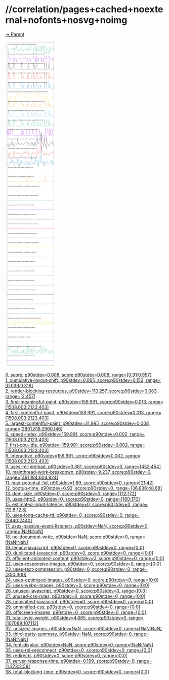 
# //correlation/pages+cached+noexternal+nofonts+nosvg+noimg

[→ Parent](../..)

![PLOT: correlation](./correlation.svg)

[0. score, p90stdev=0.008, score:p90stdev=0.008, range=[0.91:0.957]](../../meta/score/samples/pages+cached+noexternal+nofonts+nosvg+noimg)  
[1. cumulative-layout-shift, p90stdev=0.065, score:p90stdev=0.153, range=[0.039:0.319]](../../cumulative-layout-shift/samples/pages+cached+noexternal+nofonts+nosvg+noimg/)  
[2. render-blocking-resources, p90stdev=110.257, score:p90stdev=0.083, range=[2:457]](../../render-blocking-resources/samples/pages+cached+noexternal+nofonts+nosvg+noimg/)  
[3. first-meaningful-paint, p90stdev=159.991, score:p90stdev=0.013, range=[1508.003:2123.403]](../../first-meaningful-paint/samples/pages+cached+noexternal+nofonts+nosvg+noimg/)  
[4. first-contentful-paint, p90stdev=159.991, score:p90stdev=0.013, range=[1508.003:2123.403]](../../first-contentful-paint/samples/pages+cached+noexternal+nofonts+nosvg+noimg/)  
[5. largest-contentful-paint, p90stdev=31.995, score:p90stdev=0.008, range=[2801.819:2960.146]](../../largest-contentful-paint/samples/pages+cached+noexternal+nofonts+nosvg+noimg/)  
[6. speed-index, p90stdev=159.991, score:p90stdev=0.002, range=[1508.003:2123.403]](../../speed-index/samples/pages+cached+noexternal+nofonts+nosvg+noimg/)  
[7. first-cpu-idle, p90stdev=159.991, score:p90stdev=0.002, range=[1508.003:2123.403]](../../first-cpu-idle/samples/pages+cached+noexternal+nofonts+nosvg+noimg/)  
[8. interactive, p90stdev=159.991, score:p90stdev=0.002, range=[1508.003:2123.403]](../../interactive/samples/pages+cached+noexternal+nofonts+nosvg+noimg/)  
[9. uses-rel-preload, p90stdev=0.381, score:p90stdev=0, range=[452:454]](../../uses-rel-preload/samples/pages+cached+noexternal+nofonts+nosvg+noimg/)  
[10. mainthread-work-breakdown, p90stdev=9.237, score:p90stdev=0, range=[491.184:604.824]](../../mainthread-work-breakdown/samples/pages+cached+noexternal+nofonts+nosvg+noimg/)  
[11. max-potential-fid, p90stdev=1.89, score:p90stdev=0, range=[21:42]](../../max-potential-fid/samples/pages+cached+noexternal+nofonts+nosvg+noimg/)  
[12. bootup-time, p90stdev=0.92, score:p90stdev=0, range=[36.836:48.68]](../../bootup-time/samples/pages+cached+noexternal+nofonts+nosvg+noimg/)  
[13. dom-size, p90stdev=0, score:p90stdev=0, range=[172:172]](../../dom-size/samples/pages+cached+noexternal+nofonts+nosvg+noimg/)  
[14. uses-http2, p90stdev=0, score:p90stdev=0, range=[160:170]](../../uses-http2/samples/pages+cached+noexternal+nofonts+nosvg+noimg/)  
[15. estimated-input-latency, p90stdev=0, score:p90stdev=0, range=[12.8:12.8]](../../estimated-input-latency/samples/pages+cached+noexternal+nofonts+nosvg+noimg/)  
[16. uses-long-cache-ttl, p90stdev=0, score:p90stdev=0, range=[2440:2440]](../../uses-long-cache-ttl/samples/pages+cached+noexternal+nofonts+nosvg+noimg/)  
[17. uses-passive-event-listeners, p90stdev=NaN, score:p90stdev=0, range=[NaN:NaN]](../../uses-passive-event-listeners/samples/pages+cached+noexternal+nofonts+nosvg+noimg/)  
[18. no-document-write, p90stdev=NaN, score:p90stdev=0, range=[NaN:NaN]](../../no-document-write/samples/pages+cached+noexternal+nofonts+nosvg+noimg/)  
[19. legacy-javascript, p90stdev=0, score:p90stdev=0, range=[0:0]](../../legacy-javascript/samples/pages+cached+noexternal+nofonts+nosvg+noimg/)  
[20. duplicated-javascript, p90stdev=0, score:p90stdev=0, range=[0:0]](../../duplicated-javascript/samples/pages+cached+noexternal+nofonts+nosvg+noimg/)  
[21. efficient-animated-content, p90stdev=0, score:p90stdev=0, range=[0:0]](../../efficient-animated-content/samples/pages+cached+noexternal+nofonts+nosvg+noimg/)  
[22. uses-responsive-images, p90stdev=0, score:p90stdev=0, range=[0:0]](../../uses-responsive-images/samples/pages+cached+noexternal+nofonts+nosvg+noimg/)  
[23. uses-text-compression, p90stdev=0, score:p90stdev=0, range=[300:300]](../../uses-text-compression/samples/pages+cached+noexternal+nofonts+nosvg+noimg/)  
[24. uses-optimized-images, p90stdev=0, score:p90stdev=0, range=[0:0]](../../uses-optimized-images/samples/pages+cached+noexternal+nofonts+nosvg+noimg/)  
[25. uses-webp-images, p90stdev=0, score:p90stdev=0, range=[0:0]](../../uses-webp-images/samples/pages+cached+noexternal+nofonts+nosvg+noimg/)  
[26. unused-javascript, p90stdev=0, score:p90stdev=0, range=[0:0]](../../unused-javascript/samples/pages+cached+noexternal+nofonts+nosvg+noimg/)  
[27. unused-css-rules, p90stdev=0, score:p90stdev=0, range=[0:0]](../../unused-css-rules/samples/pages+cached+noexternal+nofonts+nosvg+noimg/)  
[28. unminified-javascript, p90stdev=0, score:p90stdev=0, range=[0:0]](../../unminified-javascript/samples/pages+cached+noexternal+nofonts+nosvg+noimg/)  
[29. unminified-css, p90stdev=0, score:p90stdev=0, range=[0:0]](../../unminified-css/samples/pages+cached+noexternal+nofonts+nosvg+noimg/)  
[30. offscreen-images, p90stdev=0, score:p90stdev=0, range=[0:0]](../../offscreen-images/samples/pages+cached+noexternal+nofonts+nosvg+noimg/)  
[31. total-byte-weight, p90stdev=4.665, score:p90stdev=0, range=[107089:107112]](../../total-byte-weight/samples/pages+cached+noexternal+nofonts+nosvg+noimg/)  
[32. unsized-images, p90stdev=NaN, score:p90stdev=0, range=[NaN:NaN]](../../unsized-images/samples/pages+cached+noexternal+nofonts+nosvg+noimg/)  
[33. third-party-summary, p90stdev=NaN, score:p90stdev=0, range=[NaN:NaN]](../../third-party-summary/samples/pages+cached+noexternal+nofonts+nosvg+noimg/)  
[34. font-display, p90stdev=NaN, score:p90stdev=0, range=[NaN:NaN]](../../font-display/samples/pages+cached+noexternal+nofonts+nosvg+noimg/)  
[35. uses-rel-preconnect, p90stdev=0, score:p90stdev=0, range=[0:0]](../../uses-rel-preconnect/samples/pages+cached+noexternal+nofonts+nosvg+noimg/)  
[36. redirects, p90stdev=0, score:p90stdev=0, range=[0:0]](../../redirects/samples/pages+cached+noexternal+nofonts+nosvg+noimg/)  
[37. server-response-time, p90stdev=0.199, score:p90stdev=0, range=[1.273:2.58]](../../server-response-time/samples/pages+cached+noexternal+nofonts+nosvg+noimg/)  
[38. total-blocking-time, p90stdev=0, score:p90stdev=0, range=[0:0]](../../total-blocking-time/samples/pages+cached+noexternal+nofonts+nosvg+noimg/)  
